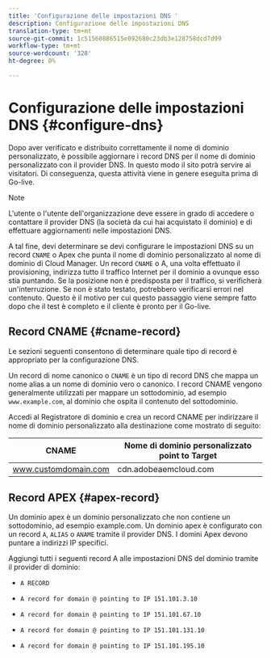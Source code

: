 ```yaml
---
title: 'Configurazione delle impostazioni DNS '
description: Configurazione delle impostazioni DNS
translation-type: tm+mt
source-git-commit: 1c51560886515e092680c23db3e128758dcd7d99
workflow-type: tm+mt
source-wordcount: '328'
ht-degree: 0%

---
```



# Configurazione delle impostazioni DNS {#configure-dns}

Dopo aver verificato e distribuito correttamente il nome di dominio personalizzato, è possibile aggiornare i record DNS per il nome di dominio personalizzato con il provider DNS. In questo modo il sito potrà servire ai visitatori. Di conseguenza, questa attività viene in genere eseguita prima di Go-live.

>[!NOTE]
>L&#39;utente o l&#39;utente dell&#39;organizzazione deve essere in grado di accedere o contattare il provider DNS (la società da cui hai acquistato il dominio) e di effettuare aggiornamenti nelle impostazioni DNS.

A tal fine, devi determinare se devi configurare le impostazioni DNS su un record `CNAME` o Apex che punta il nome di dominio personalizzato al nome di dominio di Cloud Manager. Un record `CNAME` o A, una volta effettuato il provisioning, indirizza tutto il traffico Internet per il dominio a ovunque esso stia puntando. Se la posizione non è predisposta per il traffico, si verificherà un&#39;interruzione. Se non è stato testato, potrebbero verificarsi errori nel contenuto. Questo è il motivo per cui questo passaggio viene sempre fatto dopo che il test è completo e il cliente è pronto per il Go-live.

## Record CNAME {#cname-record}

Le sezioni seguenti consentono di determinare quale tipo di record è appropriato per la configurazione DNS.

Un record di nome canonico o `CNAME` è un tipo di record DNS che mappa un nome alias a un nome di dominio vero o canonico. I record CNAME vengono generalmente utilizzati per mappare un sottodominio, ad esempio `www.example.com`, al dominio che ospita il contenuto del sottodominio.

Accedi al Registratore di dominio e crea un record CNAME per indirizzare il nome di dominio personalizzato alla destinazione come mostrato di seguito:

| CNAME | Nome di dominio personalizzato point to Target |
|--- |--- |
| www.customdomain.com | cdn.adobeaemcloud.com |

## Record APEX {#apex-record}

Un dominio apex è un dominio personalizzato che non contiene un sottodominio, ad esempio example.com. Un dominio apex è configurato con un record `A`, `ALIAS` o `ANAME` tramite il provider DNS. I domini Apex devono puntare a indirizzi IP specifici.

Aggiungi tutti i seguenti record A alle impostazioni DNS del dominio tramite il provider di dominio:

* `A RECORD`

* `A record for domain @ pointing to IP 151.101.3.10`

* `A record for domain @ pointing to IP 151.101.67.10`

* `A record for domain @ pointing to IP 151.101.131.10`

* `A record for domain @ pointing to IP 151.101.195.10`
